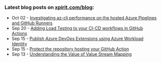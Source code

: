 ### Latest blog posts on [xpirit.com/blog](https://xpirit.com/blog):

<!-- feed start -->
- Oct 02 - [Investigating az-cli performance on the hosted Azure Pipelines and GitHub Runners](https://xpirit.com/investigating-az-cli-performance-on-the-hosted-azure-pipelines-and-github-runners/)
- Sep 20 - [Adding Load Testing to your CI-CD workflows in GitHub Actions](https://xpirit.com/adding-load-testing-to-your-ci-cd-workflows-in-github-actions/)
- Sep 15 - [Publish Azure DevOps Extensions using Azure Workload Identity](https://xpirit.com/publish-azure-devops-extensions-using-azure-workload-identity/)
- Sep 15 - [Protect the repository hosting your GitHub Action](https://xpirit.com/protect-the-repository-hosting-your-github-action/)
- Sep 13 - [Understanding the Value of Value Stream Mapping](https://xpirit.com/understanding-the-value-of-value-stream-mapping/)
<!-- feed end -->
